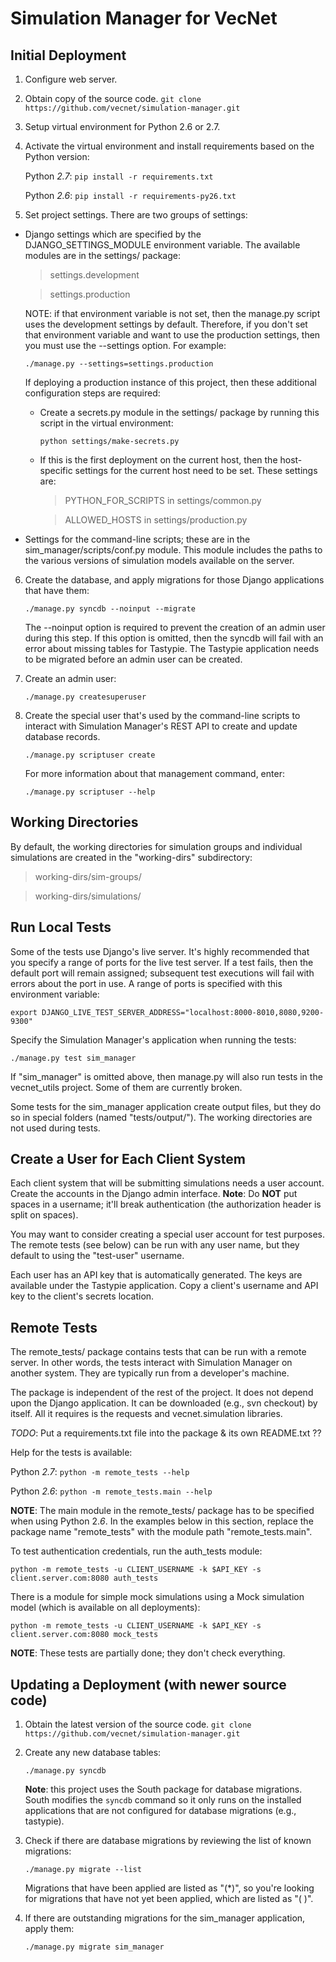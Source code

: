# Simulation Manager for VecNet
## Initial Deployment
1. Configure web server.

2. Obtain copy of the source code.
	`git clone https://github.com/vecnet/simulation-manager.git`

3. Setup virtual environment for Python 2.6 or 2.7.

4. Activate the virtual environment and install requirements based on
    the Python version:

	Python *2.7*: `pip install -r requirements.txt`

	Python *2.6*: `pip install -r requirements-py26.txt`

5. Set project settings.  There are two groups of settings:

  * Django settings which are specified by the DJANGO_SETTINGS_MODULE
	environment variable.  The available modules are in the settings/
	package:

	>settings.development

	>settings.production

	NOTE: if that environment variable is not set, then the manage.py
	script uses the development settings by default.  Therefore, if you
	don't set that environment variable and want to use the production
	settings, then you must use the --settings option.
	For example:

	`./manage.py --settings=settings.production`

	If deploying a production instance of this project, then these
	additional configuration steps are required:

    * Create a secrets.py module in the settings/ package by running
	  this script in the virtual environment:

	  `python settings/make-secrets.py`

    * If this is the first deployment on the current host, then the
	  host-specific settings for the current host need to be set.
	  These settings are:

	  >PYTHON_FOR_SCRIPTS in settings/common.py

	  >ALLOWED_HOSTS      in settings/production.py

  * Settings for the command-line scripts; these are in the
	sim_manager/scripts/conf.py module.  This module includes the paths
	to the various versions of simulation models available on the server.

6. Create the database, and apply migrations for those Django applications
    that have them:

	`./manage.py syncdb --noinput --migrate`

    The --noinput option is required to prevent the creation of an admin user
    during this step.  If this option is omitted, then the syncdb will fail
    with an error about missing tables for Tastypie.  The Tastypie application
    needs to be migrated before an admin user can be created.

7. Create an admin user:

   `./manage.py createsuperuser`

8. Create the special user that's used by the command-line scripts to
    interact with Simulation Manager's REST API to create and update database
    records.

	`./manage.py scriptuser create`

    For more information about that management command, enter:

    `./manage.py scriptuser --help`

## Working Directories
By default, the working directories for simulation groups and individual
simulations are created in the "working-dirs" subdirectory:

> working-dirs/sim-groups/

> working-dirs/simulations/

## Run Local Tests
Some of the tests use Django's live server.  It's highly recommended that
you specify a range of ports for the live test server.  If a test fails,
then the default port will remain assigned; subsequent test executions
will fail with errors about the port in use.  A range of ports is specified
with this environment variable:

`export DJANGO_LIVE_TEST_SERVER_ADDRESS="localhost:8000-8010,8080,9200-9300"`

Specify the Simulation Manager's application when running the tests:

`./manage.py test sim_manager`

If "sim_manager" is omitted above, then manage.py will also run tests in the
vecnet_utils project.  Some of them are currently broken.

Some tests for the sim_manager application create output files, but they do
so in special folders (named "tests/output/").  The working directories are
not used during tests.

## Create a User for Each Client System
Each client system that will be submitting simulations needs a user account.
Create the accounts in the Django admin interface. 
**Note**: Do **NOT** put spaces in a username; it'll break authentication 
(the authorization header is split on spaces).

You may want to consider creating a special user account for test purposes.
The remote tests (see below) can be run with any user name, but they default
to using the "test-user" username.

Each user has an API key that is automatically generated.  The keys are
available under the Tastypie application.  Copy a client's username and API
key to the client's secrets location.

## Remote Tests
The remote_tests/ package contains tests that can be run with a remote server.
In other words, the tests interact with Simulation Manager on another system.
They are typically run from a developer's machine.

The package is independent of the rest of the project.  It does not depend
upon the Django application.  It can be downloaded (e.g., svn checkout)
by itself.  All it requires is the requests and vecnet.simulation libraries.

*TODO*: Put a requirements.txt file into the package & its own README.txt ??

Help for the tests is available:

Python *2.7*: `python -m remote_tests --help`

Python *2.6*: `python -m remote_tests.main --help`

**NOTE**: The main module in the remote_tests/ package has to be specified when using
      Python 2.*6*.  In the examples below in this section, replace the package
      name "remote_tests" with the module path "remote_tests.main".

To test authentication credentials, run the auth_tests module:

`python -m remote_tests -u CLIENT_USERNAME -k $API_KEY -s client.server.com:8080 auth_tests`

There is a module for simple mock simulations using a Mock simulation model
(which is available on all deployments):

`python -m remote_tests -u CLIENT_USERNAME -k $API_KEY -s client.server.com:8080 mock_tests`

**NOTE**: These tests are partially done; they don't check everything.

## Updating a Deployment (with newer source code)
1. Obtain the latest version of the source code.
	`git clone https://github.com/vecnet/simulation-manager.git`

2. Create any new database tables:

	`./manage.py syncdb`

	**Note**: this project uses the South package for database migrations.  South
          modifies the `syncdb` command so it only runs on the installed
          applications that are not configured for database migrations (e.g.,
          tastypie).

2. Check if there are database migrations by reviewing the list of known
    migrations:

	`./manage.py migrate --list`

	Migrations that have been applied are listed as "(*)", so you're looking
    for migrations that have not yet been applied, which are listed as "( )".

3. If there are outstanding migrations for the sim_manager application, apply
    them:

	`./manage.py migrate sim_manager`
